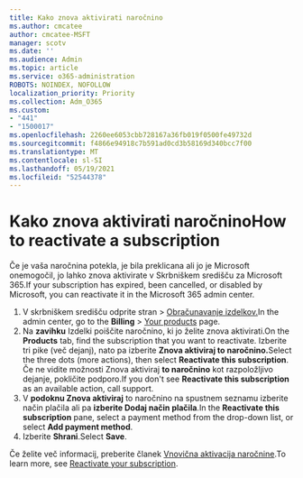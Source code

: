 ```yaml
---
title: Kako znova aktivirati naročnino
ms.author: cmcatee
author: cmcatee-MSFT
manager: scotv
ms.date: ''
ms.audience: Admin
ms.topic: article
ms.service: o365-administration
ROBOTS: NOINDEX, NOFOLLOW
localization_priority: Priority
ms.collection: Adm_O365
ms.custom:
- "441"
- "1500017"
ms.openlocfilehash: 2260ee6053cbb728167a36fb019f0500fe49732d
ms.sourcegitcommit: f4866e94918c7b591ad0cd3b58169d340bcc7f00
ms.translationtype: MT
ms.contentlocale: sl-SI
ms.lasthandoff: 05/19/2021
ms.locfileid: "52544378"
---
```

# <a name="how-to-reactivate-a-subscription"></a><span data-ttu-id="3871d-102">Kako znova aktivirati naročnino</span><span class="sxs-lookup"><span data-stu-id="3871d-102">How to reactivate a subscription</span></span>

<span data-ttu-id="3871d-103">Če je vaša naročnina potekla, je bila preklicana ali jo je Microsoft onemogočil, jo lahko znova aktivirate v Skrbniškem središču za Microsoft 365.</span><span class="sxs-lookup"><span data-stu-id="3871d-103">If your subscription has expired, been cancelled, or disabled by Microsoft, you can reactivate it in the Microsoft 365 admin center.</span></span>
  
1. <span data-ttu-id="3871d-104">V skrbniškem središču  odprite stran \> [Obračunavanje izdelkov.](https://go.microsoft.com/fwlink/p/?linkid=842054)</span><span class="sxs-lookup"><span data-stu-id="3871d-104">In the admin center, go to the **Billing** \> [Your products](https://go.microsoft.com/fwlink/p/?linkid=842054) page.</span></span>
2. <span data-ttu-id="3871d-105">Na **zavihku** Izdelki poiščite naročnino, ki jo želite znova aktivirati.</span><span class="sxs-lookup"><span data-stu-id="3871d-105">On the **Products** tab, find the subscription that you want to reactivate.</span></span> <span data-ttu-id="3871d-106">Izberite tri pike (več dejanj), nato pa izberite **Znova aktiviraj to naročnino.**</span><span class="sxs-lookup"><span data-stu-id="3871d-106">Select the three dots (more actions), then select **Reactivate this subscription**.</span></span>
    <span data-ttu-id="3871d-107">Če ne vidite možnosti Znova aktiviraj **to naročnino** kot razpoložljivo dejanje, pokličite podporo.</span><span class="sxs-lookup"><span data-stu-id="3871d-107">If you don't see **Reactivate this subscription** as an available action, call support.</span></span>
3. <span data-ttu-id="3871d-108">V **podoknu Znova aktiviraj** to naročnino na spustnem seznamu izberite način plačila ali pa **izberite Dodaj način plačila**.</span><span class="sxs-lookup"><span data-stu-id="3871d-108">In the **Reactivate this subscription** pane, select a payment method from the drop-down list, or select **Add payment method**.</span></span>
4. <span data-ttu-id="3871d-109">Izberite **Shrani**.</span><span class="sxs-lookup"><span data-stu-id="3871d-109">Select **Save**.</span></span>

<span data-ttu-id="3871d-110">Če želite več informacij, preberite članek [Vnovična aktivacija naročnine](/microsoft-365/commerce/subscriptions/reactivate-your-subscription).</span><span class="sxs-lookup"><span data-stu-id="3871d-110">To learn more, see [Reactivate your subscription](/microsoft-365/commerce/subscriptions/reactivate-your-subscription).</span></span>